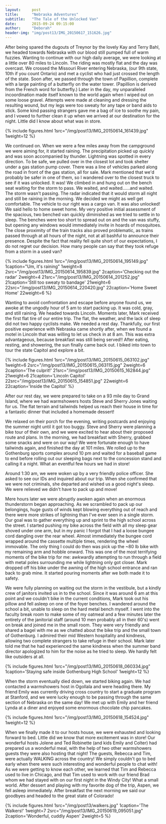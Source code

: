 ```yaml
---
layout:     post
title:      "Nebraska Adventures"
subtitle:   "The Tale of the Unlocked Van"
date:       2015-09-24 09:15:00
author:     "Deborah"
header-img: "img/post13/IMG_20150617_151626.jpg"
---
```

 
After being spared the dugouts of Treynor by the lovely Kay and Terry Bahl, we headed towards Nebraska with our blood still pumped full of warm fuzzies. Wanting to continue with our high daily average, we were looking at a little over 80 miles to Lincoln. The riding was mostly flat and the day was overcast. We crossed the Missouri River entering Nebraska, (our 9th state, 10th if you count Ontario) and met a cyclist who had just crossed the length of the state. Soon after, we passed through the town of Papillion, complete with a large painting of a butterfly on the water tower. (Papillion is derived from the French word for butterfly.) Later in the day, my unparalleled incoordination made itself known to the world again when I wiped out on some loose gravel. Attempts were made at cleaning and dressing the resulting wound, but my legs were too sweaty for any tape or band aids to stick. Some kind passing strangers gave me a bag of ice to soothe my pain, and I vowed to further clean it up when we arrived at our destination for the night. Little did I know about what was in store. 

{% include figures.html 1src="/img/post13/IMG_20150614_161439.jpg" 1weight=12 %}

We continued on. When we were a few miles away from the campground we were aiming for, it started raining. The precipitation picked up quickly and was soon accompanied by thunder. Lightning was spotted in every direction. To be safe, we pulled over in the closest lot and took shelter under a gas station pump cover. There was a line of vehicles parked along the road in front of the gas station, all for sale. Mark mentioned that we'd probably be safer in one of them, so I wandered over to the closest truck to see if it was unlocked. It was! We climbed in and hung out on the bench seat waiting for the storm to pass. We waited, and waited……and waited. The storm wasn't passing. The radar indicated that it would storm all night and still be raining in the morning. We decided we might as well get comfortable. The vehicle to our right was a cargo van. It was also unlocked! We said hello to home sweet home. My very positive initial assessment of the spacious, two benched van quickly diminished as we tried to settle in to sleep. The benches were too short to spread out on and the van was stuffy, but opening any windows would immediately invite in hoards of mosquitoes. The close proximity of the train tracks also proved problematic, as trains passed through at all hours of the night, not at all bashful to announce their presence. Despite the fact that reality fell quite short of our expectations, I do not regret our decision. How many people can say that they took refuge from a storm in a used van? 


{% include figures.html 1src="/img/post13/IMG_20150614_195149.jpg" 1caption="Um, it's raining" 1weight=8 2src="/img/post13/IMG_20150614_195839.jpg" 2caption='Checking out the radar' 2weight=4 21src="/img/post13/IMG_20150614_201252.jpg" 21caption='Still too sweaty to bandage' 21weight=6 22src="/img/post13/IMG_20150614_220420.jpg" 22caption='Home Sweet Home' 22weight=6 %}

Wanting to avoid confrontation and escape before anyone found us, we awoke at the ungodly hour of 5 am to start packing up. It was cold, gray, and still raining. We headed towards Lincoln. Moments later, Mark received the first flat tire of our entire trip. The flat, the weather, and the lack of sleep did not two happy cyclists make. We needed a rest day. Thankfully, our first positive experience with Nebraska came shortly after, when we found a motel in Lincoln that was willing to let us check in at 8 am. This was extra advantageous, because breakfast was still being served!! After eating, resting, and showering, the sun finally came back out. I biked into town to tour the state Capitol and explore a bit.

{% include figures.html 1src="/img/post13/IMG_20150615_063102.jpg" 1weight=6 2src="/img/post13/IMG_20150615_063115.jpg" 2weight=6 2caption='The culprit!' 21src="/img/post13/IMG_20150615_162844.jpg" 21weight=6 21caption='Lincoln Capitol' 22src="/img/post13/IMG_20150615_154851.jpg" 22weight=6 22caption='Inside the Capitol' %}
 
After our rest day, we were prepared to take on a 93 mile day to Grand Island, where we had warmshowers hosts Steve and Sherry Jones waiting for us. The flat terrain and tailwinds helped us reach their house in time for a fantastic dinner that included a homemade dessert!
 
We relaxed on their porch for the evening, writing postcards and enjoying the summer night until it got too buggy. Steve and Sherry were planning a bike tour of their own, and we were excited to hear about their proposed route and plans. In the morning, we had breakfast with Sherry, grabbed some snacks and were on our way! We were fortunate enough to have tailwinds again, and finished the day at 101 miles. We rolled up to the Gothenburg sports complex around 10 pm and waited for a baseball game to end before rolling out our sleeping bags next to the concession stand and calling it a night. What an eventful few hours we had in store!
 
Around 1:30 am, we were woken up by a very friendly police officer. She asked to see our IDs and inquired about our trip. When she confirmed that we were not criminals, she departed and wished us a good night's sleep. We were relieved we didn't have to pack up and move!


Mere hours later we were abruptly awoken again when an enormous thunderstorm began approaching. As we scrambled to pack up our belongings, huge gusts of winds kept blowing everything out of reach and there were more strikes of lightning than I've ever seen in a single storm. Our goal was to gather everything up and sprint to the high school across the street. I started pushing my bike across the field with all my sleep gear shoved under one arm, but in my panic I forgot that I had a loose bungee cord dangling over the rear wheel. Almost immediately the bungee cord wrapped around the cassette multiple times, rendering the wheel immovable. The only thing I could do then was pick up the ~80 lb bike with my remaining arm and hobble onward. This was one of the most terrifying moments of the bike trip for me: awkwardly attempting to run through a field with metal poles surrounding me while lightning only got closer. Mark dropped off his bike under the awning of the high school entrance and ran back to grab mine. It started pouring moments after we both made it to safety.

 We were fully planning on waiting out the storm in the vestibule, but a kindly crew of janitors invited us in to the school. Since it was around 6 am at this point and we couldn't bike in the current conditions, Mark took out his pillow and fell asleep on one of the foyer benches. I wandered around the school a bit, unable to sleep on the hard metal bench myself. I went into the faculty break room to make some of my oatmeal and a few minutes later the entirety of the janitorial staff (around 10 men probably all in their 60's) went on break and joined me in the small room. They were very friendly and shared a bagel with me as we chatted about the bike trip and the small town of Gothenburg. I admired their mid Western hospitality and kindness, allowing two complete strangers to take refuge in their school. Mark later told me that he had experienced the same kindness when the summer band director apologized to him for the noise as he tried to sleep. We hardly felt like outsiders at all.

{% include figures.html 1src="/img/post13/IMG_20150618_060334.jpg" 1caption='Staying safe inside Gothenburg High School' 1weight=12 %}

When the storm eventually died down, we started biking again. We had contacted a warmshowers host in Ogollala and were heading there. My friend Emily was currently driving cross country to start a graduate program at Stanford, and we were lucky enough to be passing through the same section of Nebraska on the same day! We met up with Emily and her friend Lynda  at a diner and enjoyed some enormous chocolate chip pancakes. 

{% include figures.html 1src="/img/post13/IMG_20150618_154524.jpg" 1weight=12 %}

When we finally made it to our hosts house, we were exhausted and looking forward to bed. Little did we know that more excitement was in store! Our wonderful hosts Jolene and Ted Robinette (and kids Emily and Colter) had prepared us a wonderful meal, with the help of two other warmshowers guests they were also hosting that night! The guests, Rebecca and Tim, were actually WALKING across the country! We simply couldn't go to bed early when there were such interesting and wonderful people to chat with! As we were getting to know each other, we learned that Tim and Rebecca used to live in Chicago, and that Tim used to work with our friend Brad whom we had stayed with on our first night in the Windy City! What a small world. After dessert and playing with my favorite dog of the trip, Aspen, we fell asleep immediately. After breakfast the next morning we said our goodbyes and headed to the great state of Colorado!

{% include figures.html 1src="/img/post13/walkers.jpg" 1caption='The Walkers!' 1weight=7 2src="/img/post13/IMG_20150619_095051.jpg" 2caption='Wonderful, cuddly Aspen' 2weight=5 %}

